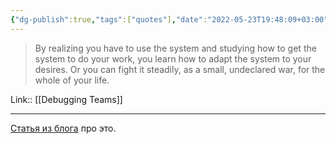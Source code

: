 ```yaml
---
{"dg-publish":true,"tags":["quotes"],"date":"2022-05-23T19:48:09+03:00","modified_at":"2023-04-22T09:38:32+04:00","title":"You have to adapt the system","alias":"You have to adapt the system","permalink":"/quotes/202205231948/","dgPassFrontmatter":true}
---
```



> By realizing you have to use the system and studying how to get the system to do your work, you learn how to adapt the system to your desires. Or you can fight it steadily, as a small, undeclared war, for the whole of your life.

Link:: [[Debugging Teams]]

---

[Статья из блога](https://vanadium23.me/adapt-process/) про это. 